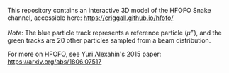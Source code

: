 This repository contains an interactive 3D model of the HFOFO Snake channel, accessible here: https://criggall.github.io/hfofo/


_Note_: The blue particle track represents a reference particle ($\mu^+$), and the green tracks are 20 other particles sampled from a beam distribution.


For more on HFOFO, see Yuri Alexahin's 2015 paper: https://arxiv.org/abs/1806.07517

